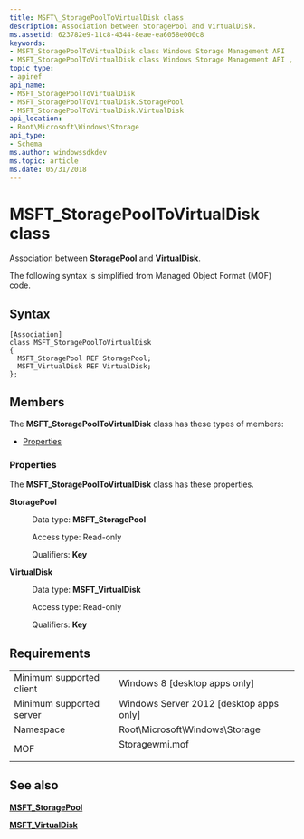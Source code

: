 ```yaml
---
title: MSFT\_StoragePoolToVirtualDisk class
description: Association between StoragePool and VirtualDisk.
ms.assetid: 623782e9-11c8-4344-8eae-ea6058e000c8
keywords:
- MSFT_StoragePoolToVirtualDisk class Windows Storage Management API
- MSFT_StoragePoolToVirtualDisk class Windows Storage Management API , described
topic_type:
- apiref
api_name:
- MSFT_StoragePoolToVirtualDisk
- MSFT_StoragePoolToVirtualDisk.StoragePool
- MSFT_StoragePoolToVirtualDisk.VirtualDisk
api_location:
- Root\Microsoft\Windows\Storage
api_type:
- Schema
ms.author: windowssdkdev
ms.topic: article
ms.date: 05/31/2018
---
```


# MSFT\_StoragePoolToVirtualDisk class

Association between [**StoragePool**](msft-storagepool.md) and [**VirtualDisk**](msft-virtualdisk.md).

The following syntax is simplified from Managed Object Format (MOF) code.

## Syntax

``` syntax
[Association]
class MSFT_StoragePoolToVirtualDisk
{
  MSFT_StoragePool REF StoragePool;
  MSFT_VirtualDisk REF VirtualDisk;
};
```

## Members

The **MSFT\_StoragePoolToVirtualDisk** class has these types of members:

-   [Properties](#properties)

### Properties

The **MSFT\_StoragePoolToVirtualDisk** class has these properties.

<dl> <dt>

**StoragePool**
</dt> <dd> <dl> <dt>

Data type: **MSFT\_StoragePool**
</dt> <dt>

Access type: Read-only
</dt> <dt>

Qualifiers: **Key**
</dt> </dl>

</dd> <dt>

**VirtualDisk**
</dt> <dd> <dl> <dt>

Data type: **MSFT\_VirtualDisk**
</dt> <dt>

Access type: Read-only
</dt> <dt>

Qualifiers: **Key**
</dt> </dl>

</dd> </dl>

## Requirements



|                                     |                                                                                           |
|-------------------------------------|-------------------------------------------------------------------------------------------|
| Minimum supported client<br/> | Windows 8 \[desktop apps only\]<br/>                                                |
| Minimum supported server<br/> | Windows Server 2012 \[desktop apps only\]<br/>                                      |
| Namespace<br/>                | Root\\Microsoft\\Windows\\Storage<br/>                                              |
| MOF<br/>                      | <dl> <dt>Storagewmi.mof</dt> </dl> |



## See also

<dl> <dt>

[**MSFT\_StoragePool**](msft-storagepool.md)
</dt> <dt>

[**MSFT\_VirtualDisk**](msft-virtualdisk.md)
</dt> </dl>

 

 





